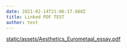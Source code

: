 ```yaml
---
date: 2021-02-14T21:06:17.668Z
title: Linked PDF TEST
author: test
---
```

[static/assets/Aesthetics_Eurometaal_essay.pdf](static/assets/Aesthetics_Eurometaal_essay.pdf)
